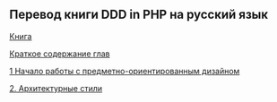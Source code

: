 ## Перевод книги DDD in PHP на русский язык
[Книга](https://leanpub.com/ddd-in-php)

[Краткое содержание глав](https://github.com/iextra/dddinphp/blob/main/ru-RU/Summary-of-Chapters.md)

[1 Начало работы с предметно-ориентированным дизайном](https://github.com/iextra/dddinphp/blob/main/ru-RU/Chapter1/Getting-Started-with-Domain-Driven-Design.md)

[2. Архитектурные стили](https://github.com/iextra/dddinphp/blob/main/ru-RU/Chapter2/Architectural-Styles.md)

